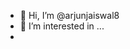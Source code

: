 - 👋 Hi, I’m @arjunjaiswal8
- 👀 I’m interested in ...
- <script>
 -<script>" <iframe <p>= &lt;p&gt;hello&lt;/p&gt; > 
![icons](https://github.com/user-attachments/assets/8c260f3f-9b1b-4ce4-bb6d-2bb0cb37edac)







  
